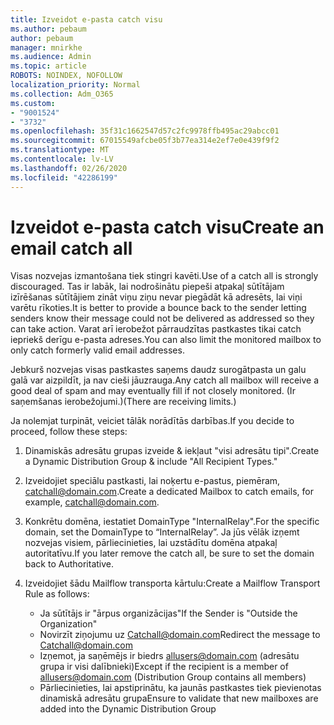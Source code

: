 ```yaml
---
title: Izveidot e-pasta catch visu
ms.author: pebaum
author: pebaum
manager: mnirkhe
ms.audience: Admin
ms.topic: article
ROBOTS: NOINDEX, NOFOLLOW
localization_priority: Normal
ms.collection: Adm_O365
ms.custom:
- "9001524"
- "3732"
ms.openlocfilehash: 35f31c1662547d57c2fc9978ffb495ac29abcc01
ms.sourcegitcommit: 67015549afcbe05f3b77ea314e2ef7e0e439f9f2
ms.translationtype: MT
ms.contentlocale: lv-LV
ms.lasthandoff: 02/26/2020
ms.locfileid: "42286199"
---
```

# <a name="create-an-email-catch-all"></a><span data-ttu-id="e248d-102">Izveidot e-pasta catch visu</span><span class="sxs-lookup"><span data-stu-id="e248d-102">Create an email catch all</span></span>

<span data-ttu-id="e248d-103">Visas nozvejas izmantošana tiek stingri kavēti.</span><span class="sxs-lookup"><span data-stu-id="e248d-103">Use of a catch all is strongly discouraged.</span></span> <span data-ttu-id="e248d-104">Tas ir labāk, lai nodrošinātu piepeši atpakaļ sūtītājam izīrēšanas sūtītājiem zināt viņu ziņu nevar piegādāt kā adresēts, lai viņi varētu rīkoties.</span><span class="sxs-lookup"><span data-stu-id="e248d-104">It is better to provide a bounce back to the sender letting senders know their message could not be delivered as addressed so they can take action.</span></span> <span data-ttu-id="e248d-105">Varat arī ierobežot pārraudzītas pastkastes tikai catch iepriekš derīgu e-pasta adreses.</span><span class="sxs-lookup"><span data-stu-id="e248d-105">You can also limit the monitored mailbox to only catch formerly valid email addresses.</span></span> 

<span data-ttu-id="e248d-106">Jebkurš nozvejas visas pastkastes saņems daudz surogātpasta un galu galā var aizpildīt, ja nav cieši jāuzrauga.</span><span class="sxs-lookup"><span data-stu-id="e248d-106">Any catch all mailbox will receive a good deal of spam and may eventually fill if not closely monitored.</span></span> <span data-ttu-id="e248d-107">(Ir saņemšanas ierobežojumi.)</span><span class="sxs-lookup"><span data-stu-id="e248d-107">(There are receiving limits.)</span></span> 

<span data-ttu-id="e248d-108">Ja nolemjat turpināt, veiciet tālāk norādītās darbības.</span><span class="sxs-lookup"><span data-stu-id="e248d-108">If you decide to proceed, follow these steps:</span></span>

1. <span data-ttu-id="e248d-109">Dinamiskās adresātu grupas izveide & iekļaut "visi adresātu tipi".</span><span class="sxs-lookup"><span data-stu-id="e248d-109">Create a Dynamic Distribution Group & include "All Recipient Types."</span></span>

2. <span data-ttu-id="e248d-110">Izveidojiet speciālu pastkasti, lai noķertu e-pastus, piemēram, catchall@domain.com.</span><span class="sxs-lookup"><span data-stu-id="e248d-110">Create a dedicated Mailbox to catch emails, for example, catchall@domain.com.</span></span>

3. <span data-ttu-id="e248d-111">Konkrētu domēna, iestatiet DomainType "InternalRelay".</span><span class="sxs-lookup"><span data-stu-id="e248d-111">For the specific domain, set the DomainType to “InternalRelay”.</span></span> <span data-ttu-id="e248d-112">Ja jūs vēlāk izņemt nozvejas visiem, pārliecinieties, lai uzstādītu domēna atpakaļ autoritatīvu.</span><span class="sxs-lookup"><span data-stu-id="e248d-112">If you later remove the catch all, be sure to set the domain back to Authoritative.</span></span>

4. <span data-ttu-id="e248d-113">Izveidojiet šādu Mailflow transporta kārtulu:</span><span class="sxs-lookup"><span data-stu-id="e248d-113">Create a Mailflow Transport Rule as follows:</span></span>

    - <span data-ttu-id="e248d-114">Ja sūtītājs ir "ārpus organizācijas"</span><span class="sxs-lookup"><span data-stu-id="e248d-114">If the Sender is "Outside the Organization"</span></span>
    - <span data-ttu-id="e248d-115">Novirzīt ziņojumu uz Catchall@domain.com</span><span class="sxs-lookup"><span data-stu-id="e248d-115">Redirect the message to Catchall@domain.com</span></span>
    - <span data-ttu-id="e248d-116">Izņemot, ja saņēmējs ir biedrs allusers@domain.com (adresātu grupa ir visi dalībnieki)</span><span class="sxs-lookup"><span data-stu-id="e248d-116">Except if the recipient is a member of allusers@domain.com (Distribution Group contains all members)</span></span>
    - <span data-ttu-id="e248d-117">Pārliecinieties, lai apstiprinātu, ka jaunās pastkastes tiek pievienotas dinamiskā adresātu grupa</span><span class="sxs-lookup"><span data-stu-id="e248d-117">Ensure to validate that new mailboxes are added into the Dynamic Distribution Group</span></span>
